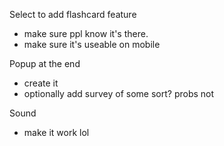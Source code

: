 Select to add flashcard feature
- make sure ppl know it's there.
- make sure it's useable on mobile

Popup at the end
- create it
- optionally add survey of some sort? probs not

Sound
- make it work lol
